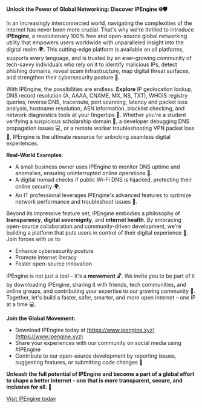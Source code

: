 **Unlock the Power of Global Networking: Discover IPEngine 🌐🛡️**

In an increasingly interconnected world, navigating the complexities of the internet has never been more crucial. That's why we're thrilled to introduce **IPEngine**, a revolutionary 100% free and open-source global networking utility that empowers users worldwide with unparalleled insight into the digital realm 🌍. This cutting-edge platform is available on all platforms, supports every language, and is trusted by an ever-growing community of tech-savvy individuals who rely on it to identify malicious IPs, detect phishing domains, reveal scam infrastructure, map digital threat surfaces, and strengthen their cybersecurity posture 🔐.

With IPEngine, the possibilities are endless. **Explore** IP geolocation lookup, DNS record resolution (A, AAAA, CNAME, MX, NS, TXT), WHOIS registry queries, reverse DNS, traceroute, port scanning, latency and packet loss analysis, hostname resolution, ASN information, blacklist checking, and network diagnostics tools at your fingertips 📡. Whether you're a student verifying a suspicious scholarship domain 🎉, a developer debugging DNS propagation issues 💻, or a remote worker troubleshooting VPN packet loss 🌴, IPEngine is the ultimate resource for unlocking seamless digital experiences.

**Real-World Examples**:

*   A small business owner uses IPEngine to monitor DNS uptime and anomalies, ensuring uninterrupted online operations 💼.
*   A digital nomad checks if public Wi-Fi DNS is hijacked, protecting their online security 🌍.
*   An IT professional leverages IPEngine's advanced features to optimize network performance and troubleshoot issues 🔧.

Beyond its impressive feature set, IPEngine embodies a philosophy of **transparency**, **digital sovereignty**, and **internet health**. By embracing open-source collaboration and community-driven development, we're building a platform that puts users in control of their digital experience 🚀. Join forces with us to:

*   Enhance cybersecurity posture
*   Promote internet literacy
*   Foster open-source innovation

IPEngine is not just a tool – it's a **movement** 🔓. We invite you to be part of it by downloading IPEngine, sharing it with friends, tech communities, and online groups, and contributing your expertise to our growing community 🌈. Together, let's build a faster, safer, smarter, and more open internet – one IP at a time 💻.

**Join the Global Movement:**

*   Download IPEngine today at [https://www.ipengine.xyz](https://www.ipengine.xyz)
*   Share your experiences with our community on social media using \#IPEngine
*   Contribute to our open-source development by reporting issues, suggesting features, or submitting code changes 🤝

**Unleash the full potential of IPEngine and become a part of a global effort to shape a better internet – one that is more transparent, secure, and inclusive for all. 🔗**

[Visit IPEngine today](https://www.ipengine.xyz)